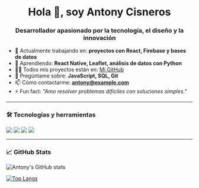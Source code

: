 <h1 align="center">Hola 👋, soy Antony Cisneros</h1>
<h3 align="center">Desarrollador apasionado por la tecnología, el diseño y la innovación</h3>

- 🔭 Actualmente trabajando en: **proyectos con React, Firebase y bases de datos**
- 🌱 Aprendiendo: **React Native, Leaflet, análisis de datos con Python**
- 👨‍💻 Todos mis proyectos están en: [Mi GitHub](https://github.com/antonycisneros)
- 💬 Pregúntame sobre: **JavaScript, SQL, Git**
- 📫 Cómo contactarme: **antony@example.com**
- ⚡ Fun fact: *"Amo resolver problemas difíciles con soluciones simples."*

---

### 🛠️ Tecnologías y herramientas
<p align="left">
  <img src="https://img.shields.io/badge/JavaScript-%23323330.svg?style=for-the-badge&logo=javascript&logoColor=%23F7DF1E"/>
  <img src="https://img.shields.io/badge/React-%2320232a.svg?style=for-the-badge&logo=react&logoColor=%2361DAFB"/>
  <img src="https://img.shields.io/badge/Firebase-ffca28?style=for-the-badge&logo=firebase&logoColor=black"/>
  <img src="https://img.shields.io/badge/Tailwind_CSS-38b2ac?style=for-the-badge&logo=tailwind-css&logoColor=white"/>
</p>

---

### 📈 GitHub Stats
![Antony's GitHub stats](https://github-readme-stats.vercel.app/api?username=antonycisneros&show_icons=true&theme=radical)

[![Top Langs](https://github-readme-stats.vercel.app/api/top-langs/?username=antonycisneros&layout=compact)](https://github.com/anuraghazra/github-readme-stats)
